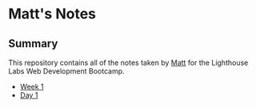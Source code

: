 # Matt's Notes

## Summary

This repository contains all of the notes taken by [Matt](https://github.com/mwong01) for the Lighthouse Labs Web Development Bootcamp.

* [Week 1](/Week_1)
 * [Day 1](/Week_1/Day_1)

